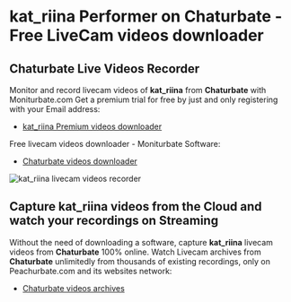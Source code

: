 # kat_riina Performer on Chaturbate - Free LiveCam videos downloader

## Chaturbate Live Videos Recorder

Monitor and record livecam videos of **kat_riina** from **Chaturbate** with Moniturbate.com
Get a premium trial for free by just and only registering with your Email address:
* [kat_riina Premium videos downloader](https://moniturbate.com/request-demo-licence-key.html)

Free livecam videos downloader - Moniturbate Software:
* [Chaturbate videos downloader](https://moniturbate.com/moniturbate-download-software.html)

![kat_riina livecam videos recorder](https://peachurnet.com/templates/moniturbate-software.png)


## Capture kat_riina videos from the Cloud and watch your recordings on Streaming

Without the need of downloading a software, capture **kat_riina** livecam videos from **Chaturbate** 100% online.
Watch Livecam archives from **Chaturbate** unlimitedly from thousands of existing recordings, only on Peachurbate.com and its websites network:
* [Chaturbate videos archives](https://peachurnet.com/)